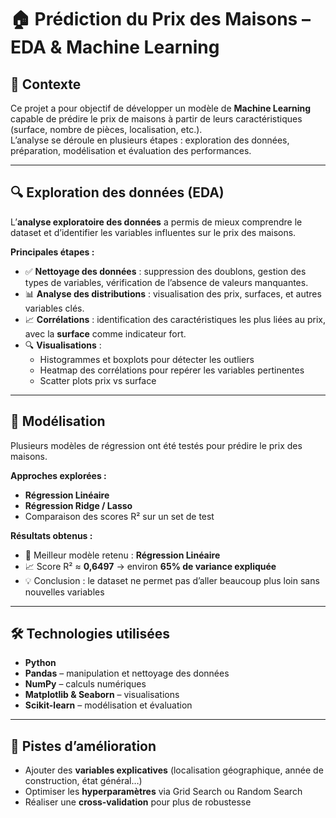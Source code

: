 # 🏠 Prédiction du Prix des Maisons – EDA & Machine Learning

## 📌 Contexte
Ce projet a pour objectif de développer un modèle de **Machine Learning** capable de prédire le prix de maisons à partir de leurs caractéristiques (surface, nombre de pièces, localisation, etc.).  
L’analyse se déroule en plusieurs étapes : exploration des données, préparation, modélisation et évaluation des performances.

---

## 🔍 Exploration des données (EDA)
L’**analyse exploratoire des données** a permis de mieux comprendre le dataset et d’identifier les variables influentes sur le prix des maisons.

**Principales étapes :**
- ✅ **Nettoyage des données** : suppression des doublons, gestion des types de variables, vérification de l’absence de valeurs manquantes.  
- 📊 **Analyse des distributions** : visualisation des prix, surfaces, et autres variables clés.  
- 📈 **Corrélations** : identification des caractéristiques les plus liées au prix, avec la **surface** comme indicateur fort.  
- 🔍 **Visualisations** :  
  - Histogrammes et boxplots pour détecter les outliers  
  - Heatmap des corrélations pour repérer les variables pertinentes  
  - Scatter plots prix vs surface  

---

## 🤖 Modélisation
Plusieurs modèles de régression ont été testés pour prédire le prix des maisons.

**Approches explorées :**
- **Régression Linéaire**  
- **Régression Ridge / Lasso** 
- Comparaison des scores R² sur un set de test

**Résultats obtenus :**
- 📌 Meilleur modèle retenu : **Régression Linéaire**
- 📈 Score R² ≈ **0,6497** → environ **65% de variance expliquée**
- 💡 Conclusion : le dataset ne permet pas d’aller beaucoup plus loin sans nouvelles variables

---

## 🛠️ Technologies utilisées
- **Python**  
- **Pandas** – manipulation et nettoyage des données  
- **NumPy** – calculs numériques  
- **Matplotlib & Seaborn** – visualisations  
- **Scikit-learn** – modélisation et évaluation  

---

## 🚀 Pistes d’amélioration
- Ajouter des **variables explicatives** (localisation géographique, année de construction, état général…)  
- Optimiser les **hyperparamètres** via Grid Search ou Random Search  
- Réaliser une **cross-validation** pour plus de robustesse
